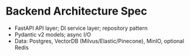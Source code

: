 # Backend Architecture Spec
- FastAPI API layer; DI service layer; repository pattern
- Pydantic v2 models; async I/O
- Data: Postgres, VectorDB (Milvus/Elastic/Pinecone), MinIO, optional Redis
